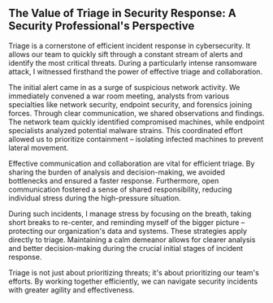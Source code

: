 ## The Value of Triage in Security Response: A Security Professional's Perspective

Triage is a cornerstone of efficient incident response in cybersecurity. It allows our team to quickly sift through a constant stream of alerts and identify the most critical threats. During a particularly intense ransomware attack, I witnessed firsthand the power of effective triage and collaboration.

The initial alert came in as a surge of suspicious network activity. We immediately convened a war room meeting, analysts from various specialties like network security, endpoint security, and forensics joining forces. Through clear communication, we shared observations and findings. The network team quickly identified compromised machines, while endpoint specialists analyzed potential malware strains. This coordinated effort allowed us to prioritize containment – isolating infected machines to prevent lateral movement.

Effective communication and collaboration are vital for efficient triage. By sharing the burden of analysis and decision-making, we avoided bottlenecks and ensured a faster response.  Furthermore, open communication fostered a sense of shared responsibility, reducing individual stress during the high-pressure situation.

During such incidents, I manage stress by focusing on the breath, taking short breaks to re-center, and reminding myself of the bigger picture – protecting our organization's data and systems.  These strategies apply directly to triage.  Maintaining a calm demeanor allows for clearer analysis and better decision-making during the crucial initial stages of incident response.

Triage is not just about prioritizing threats; it's about prioritizing our team's efforts. By working together efficiently, we can navigate security incidents with greater agility and effectiveness.
